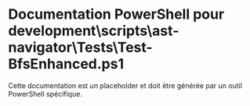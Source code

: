 # Documentation PowerShell pour development\scripts\ast-navigator\Tests\Test-BfsEnhanced.ps1

Cette documentation est un placeholder et doit être générée par un outil PowerShell spécifique.

